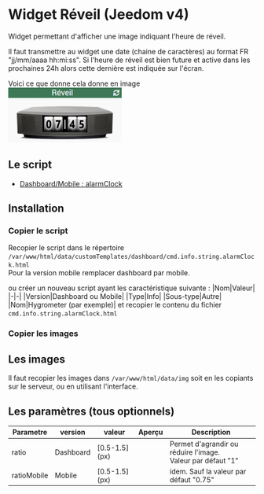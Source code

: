 # Widget Réveil (Jeedom v4)
Widget permettant d'afficher une image indiquant l'heure de réveil.

Il faut transmettre au widget une date (chaine de caractères) au format FR "jj/mm/aaaa hh:mi:ss". Si l'heure de réveil est bien future et active dans les prochaines 24h alors cette dernière est indiquée sur l'écran.

Voici ce que donne cela donne en image  
![](../doc/alarmClock/alarmClock_example.png)

## Le script
- [Dashboard/Mobile : alarmClock](./cmd.info.string.alarmClock.html)

## Installation

### Copier le script
Recopier le script dans le répertoire `	/var/www/html/data/customTemplates/dashboard/cmd.info.string.alarmClock.html`  
Pour la version mobile remplacer dashboard par mobile.

ou créer un nouveau script ayant les caractéristique suivante :
|Nom|Valeur|
|-|-|
|Version|Dashboard ou Mobile|
|Type|Info|
|Sous-type|Autre|
|Nom|Hygrometer (par exemple)|
et recopier le contenu du fichier `cmd.info.string.alarmClock.html`

### Copier les images

## Les images
Il faut recopier les images dans `/var/www/html/data/img` soit en les copiants sur le serveur, ou en utilisant l'interface.

## Les paramètres (tous optionnels)

|Parametre|version|valeur|Aperçu|Description|
|-|-|-|-|-|
|ratio|Dashboard|[0.5-1.5] (px)||Permet d'agrandir ou réduire l'image.<br/>Valeur par défaut "1"|
|ratioMobile|Mobile|[0.5-1.5] (px)||idem. Sauf la valeur par défaut "0.75"|